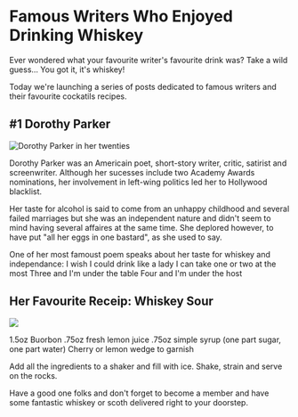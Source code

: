 # Famous Writers Who Enjoyed Drinking Whiskey

Ever wondered what your favourite writer's favourite drink was? Take a wild guess... You got it, it's whiskey! 

Today we're launching a series of posts dedicated to famous writers and their favourite cockatils recipes.

## #1 Dorothy Parker

![Dorothy Parker in her twenties](//dorothy%20parker.jpeg)

Dorothy Parker was an Americain poet, short-story writer, critic, satirist and screenwriter. Although her sucesses include two Academy Awards nominations, her involvement in left-wing politics led her to Hollywood blacklist. 

Her taste for alcohol is said to come from an unhappy childhood and several failed marriages  but she was an independent nature and didn't seem to mind having several affaires at the same time. She deplored however, to have put "all her eggs in one bastard", as she used to say.

One of her most famoust poem speaks about her taste for whiskey and independance:
I wish I could drink like a lady
I can take one or two at the most
Three and I'm under the table
Four and I'm under the host

## Her Favourite Receip: Whiskey Sour

![](//whiskey-sour.jpg)

1.5oz Buorbon
.75oz fresh lemon juice
.75oz simple syrup (one part sugar, one part water)
Cherry or lemon wedge to garnish

Add all the ingredients to a shaker and fill with ice. Shake, strain and serve on the rocks.

Have a good one folks and don't forget to become a member and have some fantastic whiskey or scoth delivered right to your doorstep.








